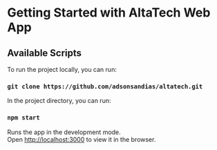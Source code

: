 # Getting Started with AltaTech Web App

## Available Scripts

To run the project locally, you can run:

### `git clone https://github.com/adsonsandias/altatech.git`

In the project directory, you can run:

### `npm start`

Runs the app in the development mode.\
Open [http://localhost:3000](http://localhost:3000) to view it in the browser.
